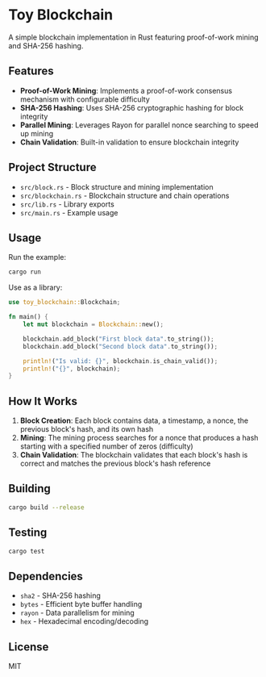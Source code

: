 # Toy Blockchain

A simple blockchain implementation in Rust featuring proof-of-work mining and SHA-256 hashing.

## Features

- **Proof-of-Work Mining**: Implements a proof-of-work consensus mechanism with configurable difficulty
- **SHA-256 Hashing**: Uses SHA-256 cryptographic hashing for block integrity
- **Parallel Mining**: Leverages Rayon for parallel nonce searching to speed up mining
- **Chain Validation**: Built-in validation to ensure blockchain integrity

## Project Structure

- `src/block.rs` - Block structure and mining implementation
- `src/blockchain.rs` - Blockchain structure and chain operations
- `src/lib.rs` - Library exports
- `src/main.rs` - Example usage

## Usage

Run the example:

```bash
cargo run
```

Use as a library:

```rust
use toy_blockchain::Blockchain;

fn main() {
    let mut blockchain = Blockchain::new();

    blockchain.add_block("First block data".to_string());
    blockchain.add_block("Second block data".to_string());

    println!("Is valid: {}", blockchain.is_chain_valid());
    println!("{}", blockchain);
}
```

## How It Works

1. **Block Creation**: Each block contains data, a timestamp, a nonce, the previous block's hash, and its own hash
2. **Mining**: The mining process searches for a nonce that produces a hash starting with a specified number of zeros (difficulty)
3. **Chain Validation**: The blockchain validates that each block's hash is correct and matches the previous block's hash reference

## Building

```bash
cargo build --release
```

## Testing

```bash
cargo test
```

## Dependencies

- `sha2` - SHA-256 hashing
- `bytes` - Efficient byte buffer handling
- `rayon` - Data parallelism for mining
- `hex` - Hexadecimal encoding/decoding

## License

MIT
